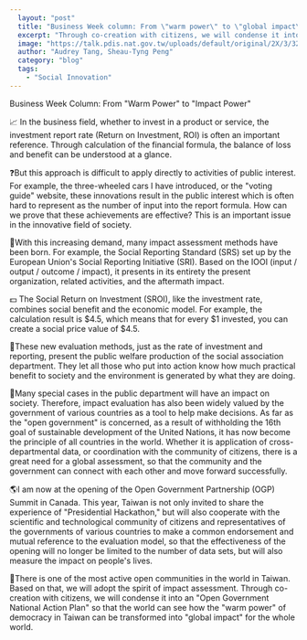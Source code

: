 ```yaml
---
  layout: "post"
  title: "Business Week column: From \"warm power\" to \"global impact\""
  excerpt: "Through co-creation with citizens, we will condense it into an \"Open Government National Action Plan\" so that the world can see how the \"warm power\" of democracy in Taiwan can be transformed into \"global impact\" for the whole world."
  image: "https://talk.pdis.nat.gov.tw/uploads/default/original/2X/3/32c68698d6b30829ea114ec939c478d0657b2ad2.jpeg"
  author: "Audrey Tang, Sheau-Tyng Peng"
  category: "blog"
  tags: 
    - "Social Innovation"
---
```


Business Week Column: From "Warm Power" to "Impact Power"

📈 In the business field, whether to invest in a product or service, the investment report rate (Return on Investment, ROI) is often an important reference. Through calculation of the financial formula, the balance of loss and benefit can be understood at a glance.

❓But this approach is difficult to apply directly to activities of public interest. For example, the three-wheeled cars I have introduced, or the "voting guide" website, these innovations result in the public interest which is often hard to represent as the number of input into the report formula. How can we prove that these achievements are effective? This is an important issue in the innovative field of society.

🔄With this increasing demand, many impact assessment methods have been born. For example, the Social Reporting Standard (SRS) set up by the European Union's Social Reporting Initiative (SRI). Based on the IOOI (input / output / outcome / impact), it presents in its entirety the present organization, related activities, and the aftermath impact.

💵 The Social Return on Investment (SROI), like the investment rate, combines social benefit and the economic model. For example, the calculation result is $4.5, which means that for every $1 invested, you can create a social price value of $4.5.

💁These new evaluation methods, just as the rate of investment and reporting, present the public welfare production of the social association department. They let all those who put into action know how much practical benefit to society and the environment is generated by what they are doing.

📐Many special cases in the public department will have an impact on society. Therefore, impact evaluation has also been widely valued by the government of various countries as a tool to help make decisions. As far as the "open government" is concerned, as a result of withholding the 16th goal of sustainable development of the United Nations, it has now become the principle of all countries in the world. Whether it is application of cross-departmental data, or coordination with the community of citizens, there is a great need for a global assessment, so that the community and the government can connect with each other and move forward successfully.

🌎I am now at the opening of the Open Government Partnership (OGP) Summit in Canada. This year, Taiwan is not only invited to share the experience of "Presidential Hackathon," but will also cooperate with the scientific and technological community of citizens and representatives of the governments of various countries to make a common endorsement and mutual reference to the evaluation model, so that the effectiveness of the opening will no longer be limited to the number of data sets, but will also measure the impact on people's lives.

💞There is one of the most active open communities in the world in Taiwan. Based on that, we will adopt the spirit of impact assessment. Through co-creation with citizens, we will condense it into an "Open Government National Action Plan" so that the world can see how the "warm power" of democracy in Taiwan can be transformed into "global impact" for the whole world.

